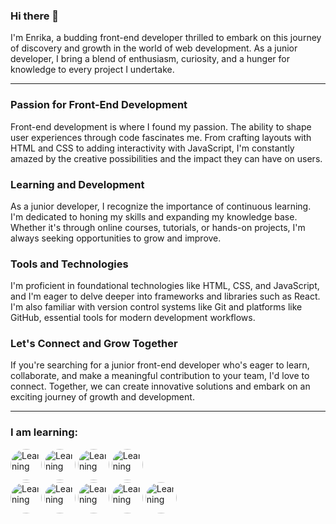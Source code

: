 ### Hi there 👋

I'm Enrika, a budding front-end developer thrilled to embark on this journey of discovery and growth in the world of web development. As a junior developer, I bring a blend of enthusiasm, curiosity, and a hunger for knowledge to every project I undertake.

---

<h3>Passion for Front-End Development</h3>

Front-end development is where I found my passion. The ability to shape user experiences through code fascinates me. From crafting layouts with HTML and CSS to adding interactivity with JavaScript, I'm constantly amazed by the creative possibilities and the impact they can have on users.

<h3>Learning and Development</h3>

As a junior developer, I recognize the importance of continuous learning. I'm dedicated to honing my skills and expanding my knowledge base. Whether it's through online courses, tutorials, or hands-on projects, I'm always seeking opportunities to grow and improve.

<h3>Tools and Technologies</h3>

I'm proficient in foundational technologies like HTML, CSS, and JavaScript, and I'm eager to delve deeper into frameworks and libraries such as React. I'm also familiar with version control systems like Git and platforms like GitHub, essential tools for modern development workflows.

<h3>Let's Connect and Grow Together</h3>

If you're searching for a junior front-end developer who's eager to learn, collaborate, and make a meaningful contribution to your team, I'd love to connect. Together, we can create innovative solutions and embark on an exciting journey of growth and development.

---

<h3>I am learning:</h3>
<img src="https://github.com/enrikaaaaa/enrikaaaaa/assets/122116349/8628c306-a222-4a2e-8ddc-ab4f7e7ab9d9" style="width: 50px; height: 50px; border-radius: 50%;" alt="Learning">
<img src="https://github.com/enrikaaaaa/enrikaaaaa/assets/122116349/ad4bd1fe-9056-4adb-99be-2d4065f3a06f" style="width: 50px; height: 50px; border-radius: 50%;" alt="Learning">
<img src="https://github.com/enrikaaaaa/enrikaaaaa/assets/122116349/d8fa04c3-61fd-442b-8791-972749ecd98c" style="width: 50px; height: 50px; border-radius: 50%;" alt="Learning">
<img src="https://github.com/enrikaaaaa/enrikaaaaa/assets/122116349/1d5bb73c-55d7-4a09-8c3d-145851430fc5" style="width: 50px; height: 50px; border-radius: 50%;" alt="Learning">
<br>
<img src="https://github.com/enrikaaaaa/enrikaaaaa/assets/122116349/5f513b5d-99e0-421e-9db9-9b98561f03b7" style="width: 50px; height: 50px; border-radius: 50%;" alt="Learning">
<img src="https://github.com/enrikaaaaa/enrikaaaaa/assets/122116349/5e9b3252-840e-490c-81f9-af531b99d297" style="width: 50px; height: 50px; border-radius: 50%;" alt="Learning">
<img src="https://github.com/enrikaaaaa/enrikaaaaa/assets/122116349/adc31083-bf9a-4104-ba06-cd2dd99efb01" style="width: 50px; height: 50px; border-radius: 50%;" alt="Learning">
<img src="https://github.com/enrikaaaaa/enrikaaaaa/assets/122116349/f979bd5a-12dc-4a61-ab02-1564ae5e52c0" style="width: 50px; height: 50px; border-radius: 50%;" alt="Learning">
<img src="https://github.com/enrikaaaaa/enrikaaaaa/assets/122116349/c90a08f5-95c7-49ae-9d23-56b194b64d67" style="width: 50px; height: 50px; border-radius: 50%;" alt="Learning">

